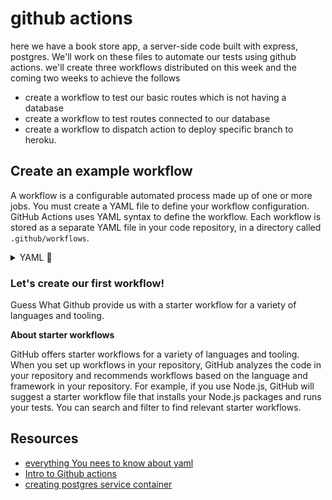 # github actions

here we have a book store app, a server-side code built with express, postgres. We'll work on these files to automate our tests using github actions. we'll create three workflows distributed on this week and the coming two weeks to achieve the follows
- create a workflow to test our basic routes which is not having a database
- create a workflow to test routes connected to our database
- create a workflow to dispatch action to deploy specific branch to heroku.
## Create an example workflow
A workflow is a configurable automated process made up of one or more jobs. You must create a YAML file to define your workflow configuration.
GitHub Actions uses YAML syntax to define the workflow. Each workflow is stored as a separate YAML file in your code repository, in a directory called `.github/workflows`.

  <details>
          <summary>YAML 🤔 </summary>
          <p>YAML is a human readable data serialization language mainly used for configuration files and in application in order to store or transmitted data. It is widely used by many programming languages like Java, Python, GoLang and as a configuration language by Kubernetes, Docker Compose, Ansible, etc.</p>
  </details>

### Let's create our first workflow!
Guess What Github provide us with a starter workflow for a variety of languages and tooling.

**About starter workflows**

GitHub offers starter workflows for a variety of languages and tooling. When you set up workflows in your repository, GitHub analyzes the code in your repository and recommends workflows based on the language and framework in your repository. For example, if you use Node.js, GitHub will suggest a starter workflow file that installs your Node.js packages and runs your tests. You can search and filter to find relevant starter workflows.


## Resources
- [everything You nees to know about yaml](https://medium.com/@mohsinzaheer1992/everything-you-need-to-know-about-yaml-9df0600c7255)
- [Intro to Github actions](https://gist.github.com/LinaYahya/c84f5fd1fc31197262f17b06998e7996)
- [creating postgres service container](https://docs.github.com/en/actions/using-containerized-services/creating-postgresql-service-containers)
